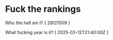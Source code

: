 # Fuck the rankings

Who the hell am I?
{ 28121509 }

What fucking year is it?
[ 2025-03-12T21:40:00Z ]
